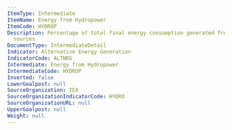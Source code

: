 ```yaml
---
ItemType: Intermediate
ItemName: Energy from Hydropower
ItemCode: HYDROP
Description: Percentage of total final energy consumption generated from Hydroelectric
  sources
DocumentType: IntermediateDetail
Indicator: Alternative Energy Generation
IndicatorCode: ALTNRG
Intermediate: Energy from Hydropower
IntermediateCode: HYDROP
Inverted: false
LowerGoalpost: null
SourceOrganization: IEA
SourceOrganizationIndicatorCode: HYDRO
SourceOrganizationURL: null
UpperGoalpost: null
Weight: null
---
```


